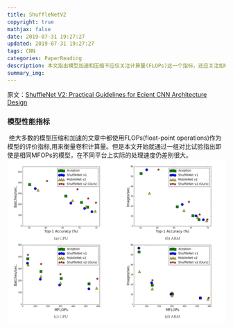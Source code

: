 ```yaml
---
title: ShuffleNetV2
copyright: true
mathjax: false
date: 2019-07-31 19:27:27
updated: 2019-07-31 19:27:27
tags: CNN
categories: PaperReading
description: 本文指出模型加速和压缩不应仅关注计算量(FLOPs)这一个指标，还应关注如MAC(memory access coss)等其他损失。并根据不同方面的损失通过多组实验给予了模型设计时的4点建议。
summary_img:
---
```


原文：[ShuffleNet V2: Practical Guidelines for Ecient CNN Architecture Design](http://xxx.itp.ac.cn/pdf/1807.11164.pdf)

### 模型性能指标

​	绝大多数的模型压缩和加速的文章中都使用FLOPs(float-point operations)作为模型的评价指标,用来衡量卷积计算量。但是本文开始就通过一组对比试验指出即使是相同MFOPs的模型，在不同平台上实际的处理速度仍差别很大。![GPU和ARM平台上相同MFLOPs的模型处理速度对比](./ShuffleNetV2/001-ft1.png)